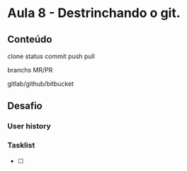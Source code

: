 # Aula 8 - Destrinchando o git.

## Conteúdo

clone
status
commit
push
pull

branchs
MR/PR

gitlab/github/bitbucket

## Desafio

### User history


### Tasklist

* [ ]
